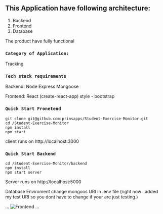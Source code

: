 ## This Application have following architecture:

1. Backend
2. Frontend
3. Database

The product have fully functional

### `Category of Application:`

Tracking

### `Tech stack requirements`

Backend:
 Node
 Express
 Mongoose
  
Frontend:
 React (create-react-app)
 style - bootstrap

### `Quick Start Fronetend`
```
git clone git@github.com:prinsapps/Student-Exercise-Monitor.git
cd /Student-Exercise-Monitor
npm install
npm start
```
client runs on http://localhost:3000


### `Quick Start Backend`
```
cd /Student-Exercise-Monitor/backend
npm install
npm start server
```
Server runs on http://localhost:5000


Database Enviroment
change mongoos URI in .env file (right now i added my test URI so you dont have to change if your are just testing.)

...
![Frontend](https://res.cloudinary.com/prinsapps/image/upload/v1592382968/Git/Junior_Full_Stack_Developer-2-2-2_arp2oq.png)
...

